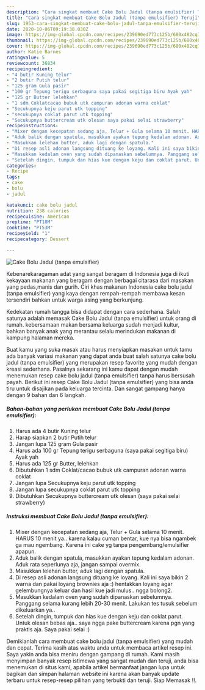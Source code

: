 ```yaml
---
description: "Cara singkat membuat Cake Bolu Jadul (tanpa emulsifier) Teruji"
title: "Cara singkat membuat Cake Bolu Jadul (tanpa emulsifier) Teruji"
slug: 1953-cara-singkat-membuat-cake-bolu-jadul-tanpa-emulsifier-teruji
date: 2020-10-06T09:19:38.030Z
image: https://img-global.cpcdn.com/recipes/239690ed773c125b/680x482cq70/cake-bolu-jadul-tanpa-emulsifier-foto-resep-utama.jpg
thumbnail: https://img-global.cpcdn.com/recipes/239690ed773c125b/680x482cq70/cake-bolu-jadul-tanpa-emulsifier-foto-resep-utama.jpg
cover: https://img-global.cpcdn.com/recipes/239690ed773c125b/680x482cq70/cake-bolu-jadul-tanpa-emulsifier-foto-resep-utama.jpg
author: Katie Barnes
ratingvalue: 5
reviewcount: 36834
recipeingredient:
- "4 butir Kuning telur"
- "2 butir Putih telur"
- "125 gram Gula pasir"
- "100 gr Tepung terigu serbaguna saya pakai segitiga biru Ayak yah"
- "125 gr Butter lelehkan"
- "1 sdm Coklatcacao bubuk utk campuran adonan warna coklat"
- "Secukupnya keju parut utk topping"
- "secukupnya coklat parut utk topping"
- "Secukupnya buttercream utk olesan saya pakai selai strawberry"
recipeinstructions:
- "Mixer dengan kecepatan sedang aja, Telur + Gula selama 10 menit. HARUS 10 menit ya.. karena kalau cuman bentar, kue nya bisa ngambek ga mau ngembang. Karena ini cake yg tanpa pengembang/emulsifier apapun."
- "Aduk balik dengan spatula, masukkan ayakan tepung kedalam adonan. Aduk rata seperlunya aja, jangan sampai overmix."
- "Masukkan lelehan butter, aduk lagi dengan spatula."
- "Di resep asli adonan langsung dituang ke loyang. Kali ini saya bikin 2 warna dan pakai loyang brownies aja :) hentakkan loyang agar gelembungnya keluar dan hasil kue jadi mulus.. ngga bolong2."
- "Masukkan kedalam oven yang sudah dipanaskan sebelumnya. Panggang selama kurang lebih 20-30 menit. Lakukan tes tusuk sebelum dikeluarkan ya.."
- "Setelah dingin, tumpuk dan hias kue dengan keju dan coklat parut. Untuk olesan bebas aja.. saya ngga pake buttercream karena pgn yang praktis aja. Saya pakai selai :)"
categories:
- Recipe
tags:
- cake
- bolu
- jadul

katakunci: cake bolu jadul 
nutrition: 238 calories
recipecuisine: American
preptime: "PT18M"
cooktime: "PT53M"
recipeyield: "1"
recipecategory: Dessert

---
```



![Cake Bolu Jadul (tanpa emulsifier)](https://img-global.cpcdn.com/recipes/239690ed773c125b/680x482cq70/cake-bolu-jadul-tanpa-emulsifier-foto-resep-utama.jpg)

Kebenarekaragaman adat yang sangat beragam di Indonesia juga di ikuti kekayaan makanan yang beragam dengan berbagai citarasa dari masakan yang pedas,manis dan gurih. Ciri khas makanan Indonesia cake bolu jadul (tanpa emulsifier) yang kaya dengan rempah-rempah membawa kesan tersendiri bahkan untuk warga asing yang berkunjung.




Kedekatan rumah tangga bisa didapat dengan cara sederhana. Salah satunya adalah memasak Cake Bolu Jadul (tanpa emulsifier) untuk orang di rumah. kebersamaan makan bersama keluarga sudah menjadi kultur, bahkan banyak anak yang merantau selalu merindukan makanan di kampung halaman mereka.

Buat kamu yang suka masak atau harus menyiapkan masakan untuk tamu ada banyak variasi makanan yang dapat anda buat salah satunya cake bolu jadul (tanpa emulsifier) yang merupakan resep favorite yang mudah dengan kreasi sederhana. Pasalnya sekarang ini kamu dapat dengan mudah menemukan resep cake bolu jadul (tanpa emulsifier) tanpa harus bersusah payah.
Berikut ini resep Cake Bolu Jadul (tanpa emulsifier) yang bisa anda tiru untuk disajikan pada keluarga tercinta. Dan sangat gampang hanya dengan 9 bahan dan 6 langkah.


<!--inarticleads1-->

##### Bahan-bahan yang perlukan membuat Cake Bolu Jadul (tanpa emulsifier):

1. Harus ada 4 butir Kuning telur
1. Harap siapkan 2 butir Putih telur
1. Jangan lupa 125 gram Gula pasir
1. Harus ada 100 gr Tepung terigu serbaguna (saya pakai segitiga biru) Ayak yah
1. Harus ada 125 gr Butter, lelehkan
1. Dibutuhkan 1 sdm Coklat/cacao bubuk utk campuran adonan warna coklat
1. Jangan lupa Secukupnya keju parut utk topping
1. Jangan lupa secukupnya coklat parut utk topping
1. Dibutuhkan Secukupnya buttercream utk olesan (saya pakai selai strawberry)




<!--inarticleads2-->

##### Instruksi membuat  Cake Bolu Jadul (tanpa emulsifier):

1. Mixer dengan kecepatan sedang aja, Telur + Gula selama 10 menit. HARUS 10 menit ya.. karena kalau cuman bentar, kue nya bisa ngambek ga mau ngembang. Karena ini cake yg tanpa pengembang/emulsifier apapun.
1. Aduk balik dengan spatula, masukkan ayakan tepung kedalam adonan. Aduk rata seperlunya aja, jangan sampai overmix.
1. Masukkan lelehan butter, aduk lagi dengan spatula.
1. Di resep asli adonan langsung dituang ke loyang. Kali ini saya bikin 2 warna dan pakai loyang brownies aja :) hentakkan loyang agar gelembungnya keluar dan hasil kue jadi mulus.. ngga bolong2.
1. Masukkan kedalam oven yang sudah dipanaskan sebelumnya. Panggang selama kurang lebih 20-30 menit. Lakukan tes tusuk sebelum dikeluarkan ya..
1. Setelah dingin, tumpuk dan hias kue dengan keju dan coklat parut. Untuk olesan bebas aja.. saya ngga pake buttercream karena pgn yang praktis aja. Saya pakai selai :)




Demikianlah cara membuat cake bolu jadul (tanpa emulsifier) yang mudah dan cepat. Terima kasih atas waktu anda untuk membaca artikel resep ini. Saya yakin anda bisa meniru dengan gampang di rumah. Kami masih menyimpan banyak resep istimewa yang sangat mudah dan teruji, anda bisa menemukan di situs kami, apabila artikel bermanfaat jangan lupa untuk bagikan dan simpan halaman website ini karena akan banyak update terbaru untuk resep-resep pilihan yang terbukti dan teruji. Siap Memasak !!. 
